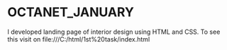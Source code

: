 # OCTANET_JANUARY
I developed landing page of interior design using HTML and CSS. To see this visit on file:///C:/html/1st%20task/index.html


